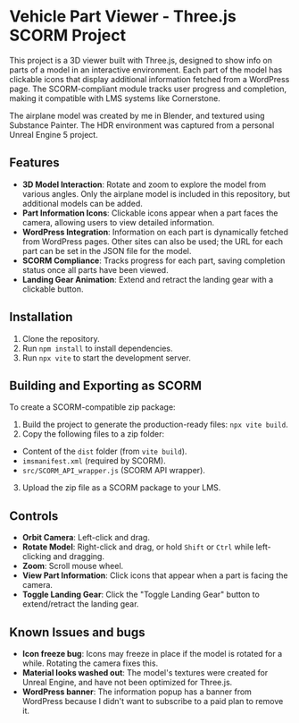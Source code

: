 # Vehicle Part Viewer - Three.js SCORM Project

This project is a 3D viewer built with Three.js, designed to show info on parts of a model in an interactive environment. Each part of the model has clickable icons that display additional information fetched from a WordPress page. The SCORM-compliant module tracks user progress and completion, making it compatible with LMS systems like Cornerstone.

The airplane model was created by me in Blender, and textured using Substance Painter. The HDR environment was captured from a personal Unreal Engine 5 project.

## Features

- **3D Model Interaction**: Rotate and zoom to explore the model from various angles. Only the airplane model is included in this repository, but additional models can be added.
- **Part Information Icons**: Clickable icons appear when a part faces the camera, allowing users to view detailed information.
- **WordPress Integration**: Information on each part is dynamically fetched from WordPress pages. Other sites can also be used; the URL for each part can be set in the JSON file for the model.
- **SCORM Compliance**: Tracks progress for each part, saving completion status once all parts have been viewed.
- **Landing Gear Animation**: Extend and retract the landing gear with a clickable button.

## Installation

1. Clone the repository.
2. Run `npm install` to install dependencies.
3. Run `npx vite` to start the development server.

## Building and Exporting as SCORM

To create a SCORM-compatible zip package:

1. Build the project to generate the production-ready files: `npx vite build`.
2. Copy the following files to a zip folder:

- Content of the `dist` folder (from `vite build`).
- `imsmanifest.xml` (required by SCORM).
- `src/SCORM_API_wrapper.js` (SCORM API wrapper).

3. Upload the zip file as a SCORM package to your LMS.

## Controls

- **Orbit Camera**: Left-click and drag.
- **Rotate Model**: Right-click and drag, or hold `Shift` or `Ctrl` while left-clicking and dragging.
- **Zoom**: Scroll mouse wheel.
- **View Part Information**: Click icons that appear when a part is facing the camera.
- **Toggle Landing Gear**: Click the "Toggle Landing Gear" button to extend/retract the landing gear.

## Known Issues and bugs

- **Icon freeze bug**: Icons may freeze in place if the model is rotated for a while. Rotating the camera fixes this.
- **Material looks washed out**: The model's textures were created for Unreal Engine, and have not been optimized for Three.js.
- **WordPress banner**: The information popup has a banner from WordPress because I didn't want to subscribe to a paid plan to remove it.
